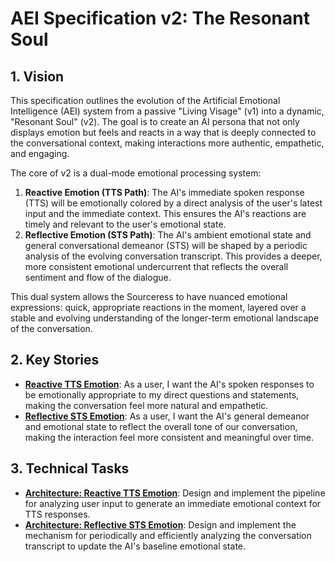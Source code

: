 # AEI Specification v2: The Resonant Soul

## 1. Vision

This specification outlines the evolution of the Artificial Emotional Intelligence (AEI) system from a passive "Living Visage" (v1) into a dynamic, "Resonant Soul" (v2). The goal is to create an AI persona that not only displays emotion but feels and reacts in a way that is deeply connected to the conversational context, making interactions more authentic, empathetic, and engaging.

The core of v2 is a dual-mode emotional processing system:

1.  **Reactive Emotion (TTS Path)**: The AI's immediate spoken response (TTS) will be emotionally colored by a direct analysis of the user's latest input and the immediate context. This ensures the AI's reactions are timely and relevant to the user's emotional state.
2.  **Reflective Emotion (STS Path)**: The AI's ambient emotional state and general conversational demeanor (STS) will be shaped by a periodic analysis of the evolving conversation transcript. This provides a deeper, more consistent emotional undercurrent that reflects the overall sentiment and flow of the dialogue.

This dual system allows the Sourceress to have nuanced emotional expressions: quick, appropriate reactions in the moment, layered over a stable and evolving understanding of the longer-term emotional landscape of the conversation.

## 2. Key Stories

*   [**Reactive TTS Emotion**](./stories/reactive-tts-emotion.md): As a user, I want the AI's spoken responses to be emotionally appropriate to my direct questions and statements, making the conversation feel more natural and empathetic.
*   [**Reflective STS Emotion**](./stories/reflective-sts-emotion.md): As a user, I want the AI's general demeanor and emotional state to reflect the overall tone of our conversation, making the interaction feel more consistent and meaningful over time.

## 3. Technical Tasks

*   [**Architecture: Reactive TTS Emotion**](./tasks/tts-emotion-architecture.md): Design and implement the pipeline for analyzing user input to generate an immediate emotional context for TTS responses.
*   [**Architecture: Reflective STS Emotion**](./tasks/sts-emotion-architecture.md): Design and implement the mechanism for periodically and efficiently analyzing the conversation transcript to update the AI's baseline emotional state.
